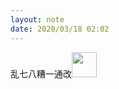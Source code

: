 ```yaml
---
layout: note
date: 2020/03/18 02:02
---
```

乱七八糟一通改<img src="/clean/images/biaoqing/perfect.jpg" width="40">
